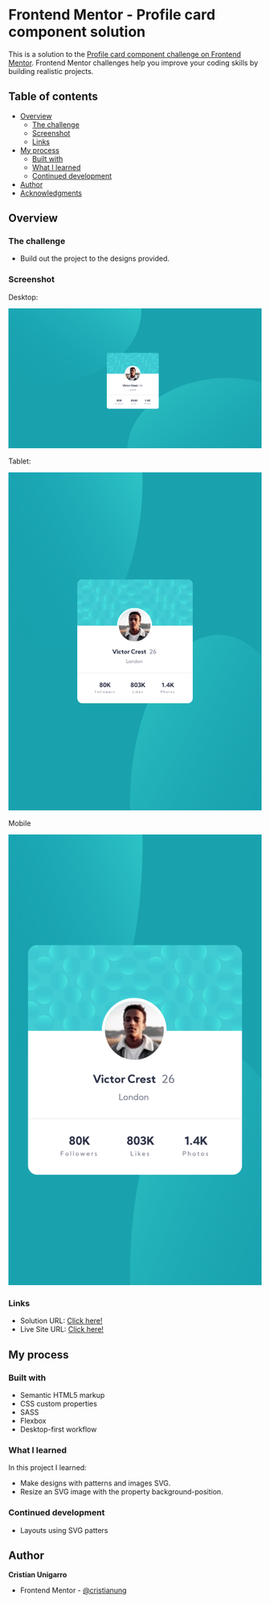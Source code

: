 # Frontend Mentor - Profile card component solution

This is a solution to the [Profile card component challenge on Frontend Mentor](https://www.frontendmentor.io/challenges/profile-card-component-cfArpWshJ). Frontend Mentor challenges help you improve your coding skills by building realistic projects.

## Table of contents

- [Overview](#overview)
  - [The challenge](#the-challenge)
  - [Screenshot](#screenshot)
  - [Links](#links)
- [My process](#my-process)
  - [Built with](#built-with)
  - [What I learned](#what-i-learned)
  - [Continued development](#continued-development)
- [Author](#author)
- [Acknowledgments](#acknowledgments)

## Overview

### The challenge

- Build out the project to the designs provided.

### Screenshot

Desktop:

![](/screenshots/desktop.png "Desktop")

Tablet:

![](/screenshots/tablet.png "Tablet")

Mobile

![](/screenshots/mobile.png "Mobile")

### Links

- Solution URL: [Click here!]()
- Live Site URL: [Click here!](https://elegant-almeida-210659.netlify.app/)

## My process

### Built with

- Semantic HTML5 markup
- CSS custom properties
- SASS
- Flexbox
- Desktop-first workflow

### What I learned

In this project I learned:

- Make designs with patterns and images SVG.
- Resize an SVG image with the property background-position.

### Continued development

- Layouts using SVG patters

## Author

  **Cristian Unigarro**
- Frontend Mentor - [@cristianung](https://www.frontendmentor.io/profile/cristianung)
